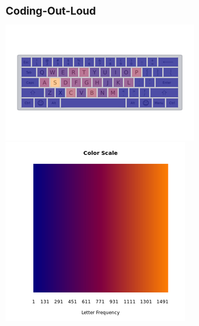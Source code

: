 # Coding-Out-Loud
![alt text](https://github.com/ljdannull/Coding-Out-Loud/blob/master/keyboard.png)
![alt text](https://github.com/ljdannull/Coding-Out-Loud/blob/master/color_scale.png)
